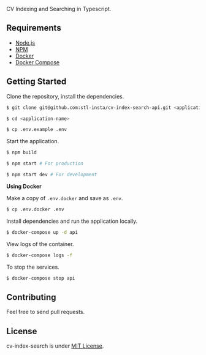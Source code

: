 CV Indexing and Searching in Typescript.

## Requirements

- [Node.js](https://yarnpkg.com/en/docs/install)
- [NPM](https://docs.npmjs.com/getting-started/installing-node)
- [Docker](https://docs.docker.com/install/)
- [Docker Compose](https://docs.docker.com/compose/install/)

## Getting Started

Clone the repository, install the dependencies.

```bash
$ git clone git@github.com:stl-insta/cv-index-search-api.git <application-name>

$ cd <application-name>

$ cp .env.example .env
```

Start the application.

```bash
$ npm build

$ npm start # For production

$ npm start dev # For development
```

**Using Docker**

Make a copy of `.env.docker` and save as `.env`.

```bash
$ cp .env.docker .env
```

Install dependencies and run the application locally.

```bash
$ docker-compose up -d api
```

View logs of the container.

```bash
$ docker-compose logs -f
```

To stop the services.

```bash
$ docker-compose stop api
```

## Contributing

Feel free to send pull requests.

## License

cv-index-search is under [MIT License](LICENSE).
